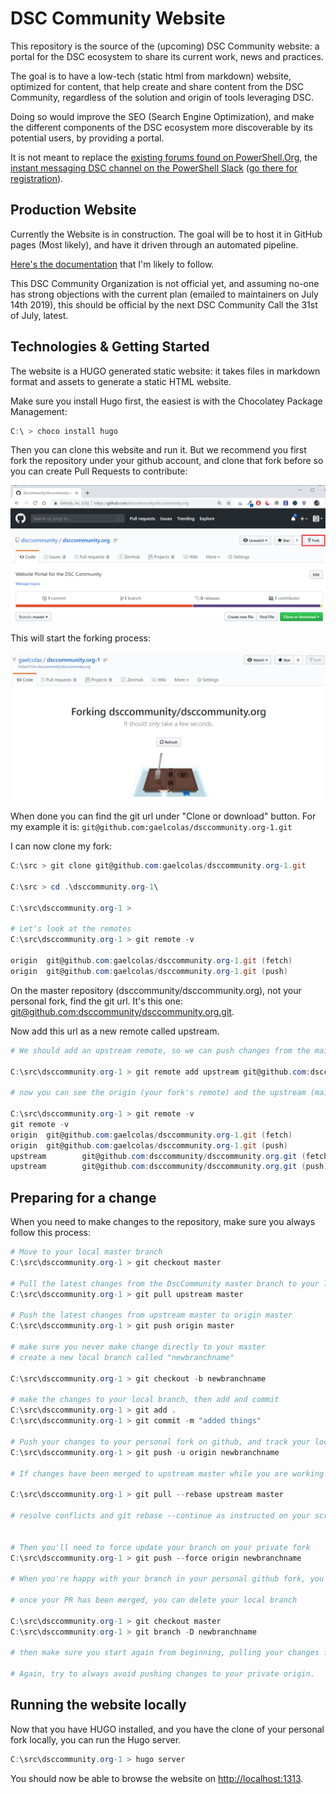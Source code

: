 # DSC Community Website

This repository is the source of the (upcoming) DSC Community website: a portal for the DSC ecosystem to share its current work, news and practices.

The goal is to have a low-tech (static html from markdown) website, optimized for content, that help create and share content from the DSC Community, regardless of the solution and origin of tools leveraging DSC.

Doing so would improve the SEO (Search Engine Optimization), and make the different components of the DSC ecosystem more discoverable by its potential users, by providing a portal.

It is not meant to replace the [existing forums found on PowerShell.Org](https://powershell.org/forums/forum/dsc-desired-state-configuration/), the [instant messaging DSC channel on the PowerShell Slack](http://powershell.slack.com) ([go there for registration](http://slack.poshcode.org/)).

## Production Website

Currently the Website is in construction. The goal will be to host it in GitHub pages (Most likely), and have it driven through an automated pipeline.

[Here's the documentation](https://gohugo.io/hosting-and-deployment/hosting-on-github/) that I'm likely to follow.

This DSC Community Organization is not official yet, and assuming no-one has strong objections with the current plan (emailed to maintainers on July 14th 2019), this should be official by the next DSC Community Call the 31st of July, latest.

## Technologies & Getting Started

The website is a HUGO generated static website: it takes files in markdown format and assets to generate a static HTML website.

Make sure you install Hugo first, the easiest is with the Chocolatey Package Management:

```PowerShell
C:\ > choco install hugo

```

Then you can clone this website and run it. But we recommend you first fork the repository under your github account, and clone that fork before so you can create Pull Requests to contribute:

<img src="./static/images/fork-dscommunity-website.png" />

This will start the forking process:

<img src="./static/images/forking-dsccommunity-website.jpg" />

When done you can find the git url under "Clone or download" button. For my example it is: `git@github.com:gaelcolas/dsccommunity.org-1.git`

I can now clone my fork:

```PowerShell
C:\src > git clone git@github.com:gaelcolas/dsccommunity.org-1.git

C:\src > cd .\dsccommunity.org-1\

C:\src\dsccommunity.org-1 >

# Let's look at the remotes
C:\src\dsccommunity.org-1 > git remote -v

origin  git@github.com:gaelcolas/dsccommunity.org-1.git (fetch)
origin  git@github.com:gaelcolas/dsccommunity.org-1.git (push)
```

On the master repository (dsccommunity/dsccommunity.org), not your personal fork, find the git url. It's this one: [git@github.com:dsccommunity/dsccommunity.org.git](git@github.com:dsccommunity/dsccommunity.org.git).

Now add this url as a new remote called upstream.

```PowerShell
# We should add an upstream remote, so we can push changes from the main repostory:

C:\src\dsccommunity.org-1 > git remote add upstream git@github.com:dsccommunity/dsccommunity.org.git

# now you can see the origin (your fork's remote) and the upstream (main repository's remote) configured

C:\src\dsccommunity.org-1 > git remote -v
git remote -v
origin  git@github.com:gaelcolas/dsccommunity.org-1.git (fetch)
origin  git@github.com:gaelcolas/dsccommunity.org-1.git (push)
upstream        git@github.com:dsccommunity/dsccommunity.org.git (fetch)
upstream        git@github.com:dsccommunity/dsccommunity.org.git (push)
```

## Preparing for a change

When you need to make changes to the repository, make sure you always follow this process:

```PowerShell
# Move to your local master branch
C:\src\dsccommunity.org-1 > git checkout master

# Pull the latest changes from the DscCommunity master branch to your local master
C:\src\dsccommunity.org-1 > git pull upstream master

# Push the latest changes from upstream master to origin master
C:\src\dsccommunity.org-1 > git push origin master

# make sure you never make change directly to your master
# create a new local branch called "newbranchname"

C:\src\dsccommunity.org-1 > git checkout -b newbranchname

# make the changes to your local branch, then add and commit
C:\src\dsccommunity.org-1 > git add .
C:\src\dsccommunity.org-1 > git commit -m "added things"

# Push your changes to your personal fork on github, and track your local/newbranchname with origin/newbranchname
C:\src\dsccommunity.org-1 > git push -u origin newbranchname

# If changes have been merged to upstream master while you are working on your origin newbranchname, you should rebase your work asap to resolve conflicts early

C:\src\dsccommunity.org-1 > git pull --rebase upstream master

# resolve conflicts and git rebase --continue as instructed on your screen


# Then you'll need to force update your branch on your private fork
C:\src\dsccommunity.org-1 > git push --force origin newbranchname

# When you're happy with your branch in your personal github fork, you can submit a pull request through the GitHub GUI.

# once your PR has been merged, you can delete your local branch

C:\src\dsccommunity.org-1 > git checkout master
C:\src\dsccommunity.org-1 > git branch -D newbranchname

# then make sure you start again from beginning, pulling your changes from Upstream Master to your local master, before pushing to your origin master (your private fork)

# Again, try to always avoid pushing changes to your private origin.

```

## Running the website locally

Now that you have HUGO installed, and you have the clone of your personal fork locally, you can run the Hugo server.

```PowerShell
C:\src\dsccommunity.org-1 > hugo server
```

You should now be able to browse the website on [http://localhost:1313](http://localhost:1313).
